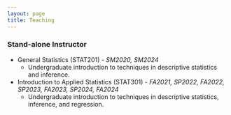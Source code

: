 ```yaml
---
layout: page
title: Teaching
---
```


### Stand-alone Instructor
* General Statistics (STAT201) - _SM2020, SM2024_
  * Undergraduate introduction to techniques in descriptive statistics and inference.
* Introduction to Applied Statistics (STAT301) - _FA2021, SP2022, FA2022, SP2023, FA2023, SP2024, FA2024_
  * Undergraduate introduction to techniques in descriptive statistics, inference, and regression.
